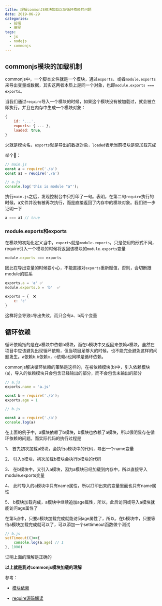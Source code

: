 ```yaml
---
title: 理解commonJS模块加载以及循环依赖的问题
date: 2019-06-29
categories: 
  - 前端
  - 编程
tags: 
  - js
  - nodejs
  - commonjs
---
```



## commonjs模块的加载机制

commonjs中，一个脚本文件就是一个模块，通过`exports`、或者`module.exports`来导出变量或数据，其实这两者本质上是同一个对象，也即`module.exports === exports`。

当我们通过`require`导入一个模块的时候，如果这个模块没有被加载过，就会被立即执行，并且在内存中生成一个模块对象：

```js
{
    id: '...',
    exports: { ... },
    loaded: true,
}
```

`id`就是模块名，`exports`就是导出的数据对象，`loaded`表示当前模块是否加载完成

<!-- more -->

举个🌰：

```js
// main.js
const a = require('./a')
const a1 = reuqire('./a')

// a.js
console.log('this is module "a"');
```

执行`main.js`之后，发现控制台中只打印了一句。表明，在第二句`require`执行的时候，a文件并没有被再次执行，而是直接返回了内存中的模块对象。我们进一步证明一下

```js
a === a1 // true
```

### module.exports和exports

在模块的初始化定义当中，`exports`就是`module.exports`，只是使用的形式不同，require引入一个模块的时候将返回该模块的`module.exports`变量

```js
module.exports === exports
```

因此在导出变量的时候要小心，不能直接对`exports`重新赋值，否则，会切断跟module的联系

```js
exports.a = 'a' ✅
module.exports.b = 'b'  ✅

exports = {  ❌
    c: 'c'
}
```

这样将会导致c导出失败，而只会有a、b两个变量

 ## 循环依赖

 循环依赖指的是在a模块中依赖b模块，而在b模块中又返回来依赖a模块。虽然在项目中应该避免出现循环依赖，但当项目足够大的时候，也不能完全避免这样的问题发生。a依赖b,b依赖c，c依赖a也同样是循环依赖。

 commonjs解决循环依赖的策略是这样的，在被依赖模块(b)中，引入依赖模块(a)，导入的依赖模块只会包含已经输出的部分，而不会包含未输出的部分

 ```js
// a.js
exports.name = 'a.js'

const b = require('./b');
exports.age = 1

// b.js

const a = require('./a')
console.log(a)
```

在上面的例子中，a模块依赖了b模块，b模块也依赖了a模块，所以很明显存在循环依赖的问题。而实际代码的执行过程是

1、 首先初次加载a模块，会执行a模块中的代码，导出一个name变量

2、 引入b模块，初次加载b模块会执行b模块的代码

3、 在b模块中，又引入a模块，因为a模块已经加载到内存中，所以直接导入module.exports变量

4、 此时导入的a模块中只有name属性，所以打印出来的变量里面也只有name属性

5、 b模块加载完成，a模块中继续追加age属性，所以，此后访问或导入a模块就能访问age属性了

在第5点中，只要a模块加载完成就能访问age属性了，所以，在b模块中，只要等待a模块加载完成就可以了，可以添加一个settimeout函数做个测试

```js
// b.js
setTimeout(()=>{
    console.log(a.age) // 1
}, 1000)
```

证明上面的理解是正确的

**以上就是我对commonjs模块加载的理解**

参考：

- [模块依赖](http://www.ruanyifeng.com/blog/2015/11/circular-dependency.html)

- [require源码解读](http://www.ruanyifeng.com/blog/2015/05/require.html)





